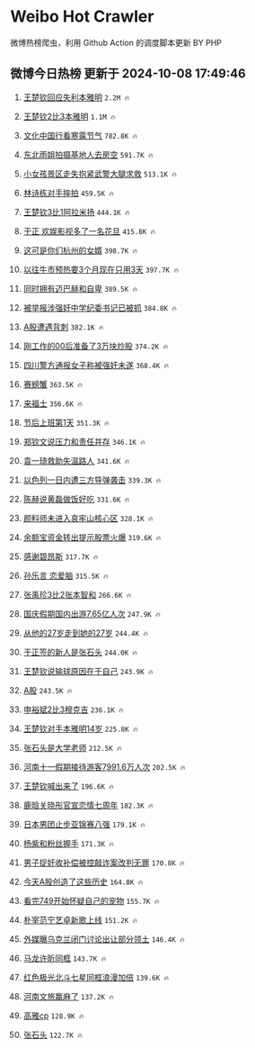 # Weibo Hot Crawler 



微博热榜爬虫，利用 Github Action 的调度脚本更新 BY PHP 


## 微博今日热榜 更新于 2024-10-08 17:49:46 
1. [王楚钦回应失利本雅明](https://s.weibo.com/weibo?q=%23%E7%8E%8B%E6%A5%9A%E9%92%A6%E5%9B%9E%E5%BA%94%E5%A4%B1%E5%88%A9%E6%9C%AC%E9%9B%85%E6%98%8E%23&t=31&band_rank=1&Refer=top) `2.2M 🔥` 

1. [王楚钦2比3本雅明](https://s.weibo.com/weibo?q=%23%E7%8E%8B%E6%A5%9A%E9%92%A62%E6%AF%943%E6%9C%AC%E9%9B%85%E6%98%8E%23&t=31&band_rank=2&Refer=top) `1.1M 🔥` 

1. [文化中国行看寒露节气](https://s.weibo.com/weibo?q=%23%E6%96%87%E5%8C%96%E4%B8%AD%E5%9B%BD%E8%A1%8C%E7%9C%8B%E5%AF%92%E9%9C%B2%E8%8A%82%E6%B0%94%23&t=31&band_rank=3&Refer=top) `782.8K 🔥` 

1. [东北雨姐拍摄基地人去房空](https://s.weibo.com/weibo?q=%23%E4%B8%9C%E5%8C%97%E9%9B%A8%E5%A7%90%E6%8B%8D%E6%91%84%E5%9F%BA%E5%9C%B0%E4%BA%BA%E5%8E%BB%E6%88%BF%E7%A9%BA%23&t=31&band_rank=4&Refer=top) `591.7K 🔥` 

1. [小女孩景区走失抱紧武警大腿求救](https://s.weibo.com/weibo?q=%23%E5%B0%8F%E5%A5%B3%E5%AD%A9%E6%99%AF%E5%8C%BA%E8%B5%B0%E5%A4%B1%E6%8A%B1%E7%B4%A7%E6%AD%A6%E8%AD%A6%E5%A4%A7%E8%85%BF%E6%B1%82%E6%95%91%23&t=31&band_rank=5&Refer=top) `513.1K 🔥` 

1. [林诗栋对手摔拍](https://s.weibo.com/weibo?q=%E6%9E%97%E8%AF%97%E6%A0%8B%E5%AF%B9%E6%89%8B%E6%91%94%E6%8B%8D&t=31&band_rank=6&Refer=top) `459.5K 🔥` 

1. [王楚钦3比1阿拉米扬](https://s.weibo.com/weibo?q=%23%E7%8E%8B%E6%A5%9A%E9%92%A63%E6%AF%941%E9%98%BF%E6%8B%89%E7%B1%B3%E6%89%AC%23&t=31&band_rank=7&Refer=top) `444.1K 🔥` 

1. [于正 欢娱影视多了一名花旦](https://s.weibo.com/weibo?q=%E4%BA%8E%E6%AD%A3%20%E6%AC%A2%E5%A8%B1%E5%BD%B1%E8%A7%86%E5%A4%9A%E4%BA%86%E4%B8%80%E5%90%8D%E8%8A%B1%E6%97%A6&t=31&band_rank=8&Refer=top) `415.8K 🔥` 

1. [这可是你们杭州的女婿](https://s.weibo.com/weibo?q=%E8%BF%99%E5%8F%AF%E6%98%AF%E4%BD%A0%E4%BB%AC%E6%9D%AD%E5%B7%9E%E7%9A%84%E5%A5%B3%E5%A9%BF&t=31&band_rank=9&Refer=top) `398.7K 🔥` 

1. [以往牛市预热要3个月现在只用3天](https://s.weibo.com/weibo?q=%23%E4%BB%A5%E5%BE%80%E7%89%9B%E5%B8%82%E9%A2%84%E7%83%AD%E8%A6%813%E4%B8%AA%E6%9C%88%E7%8E%B0%E5%9C%A8%E5%8F%AA%E7%94%A83%E5%A4%A9%23&t=31&band_rank=10&Refer=top) `397.7K 🔥` 

1. [同时拥有迈巴赫和自卑](https://s.weibo.com/weibo?q=%E5%90%8C%E6%97%B6%E6%8B%A5%E6%9C%89%E8%BF%88%E5%B7%B4%E8%B5%AB%E5%92%8C%E8%87%AA%E5%8D%91&t=31&band_rank=11&Refer=top) `389.5K 🔥` 

1. [被举报涉强奸中学纪委书记已被抓](https://s.weibo.com/weibo?q=%23%E8%A2%AB%E4%B8%BE%E6%8A%A5%E6%B6%89%E5%BC%BA%E5%A5%B8%E4%B8%AD%E5%AD%A6%E7%BA%AA%E5%A7%94%E4%B9%A6%E8%AE%B0%E5%B7%B2%E8%A2%AB%E6%8A%93%23&t=31&band_rank=12&Refer=top) `384.8K 🔥` 

1. [A股遭遇背刺](https://s.weibo.com/weibo?q=%23A%E8%82%A1%E9%81%AD%E9%81%87%E8%83%8C%E5%88%BA%23&t=31&band_rank=13&Refer=top) `382.1K 🔥` 

1. [刚工作的00后准备了3万块炒股](https://s.weibo.com/weibo?q=%23%E5%88%9A%E5%B7%A5%E4%BD%9C%E7%9A%8400%E5%90%8E%E5%87%86%E5%A4%87%E4%BA%863%E4%B8%87%E5%9D%97%E7%82%92%E8%82%A1%23&t=31&band_rank=14&Refer=top) `374.2K 🔥` 

1. [四川警方通报女子称被强奸未遂](https://s.weibo.com/weibo?q=%23%E5%9B%9B%E5%B7%9D%E8%AD%A6%E6%96%B9%E9%80%9A%E6%8A%A5%E5%A5%B3%E5%AD%90%E7%A7%B0%E8%A2%AB%E5%BC%BA%E5%A5%B8%E6%9C%AA%E9%81%82%23&t=31&band_rank=15&Refer=top) `368.4K 🔥` 

1. [赛螃蟹](https://s.weibo.com/weibo?q=%E8%B5%9B%E8%9E%83%E8%9F%B9&t=31&band_rank=16&Refer=top) `363.5K 🔥` 

1. [来福士](https://s.weibo.com/weibo?q=%E6%9D%A5%E7%A6%8F%E5%A3%AB&t=31&band_rank=17&Refer=top) `356.6K 🔥` 

1. [节后上班第1天](https://s.weibo.com/weibo?q=%23%E8%8A%82%E5%90%8E%E4%B8%8A%E7%8F%AD%E7%AC%AC1%E5%A4%A9%23&t=31&band_rank=18&Refer=top) `351.3K 🔥` 

1. [郑钦文说压力和责任并存](https://s.weibo.com/weibo?q=%23%E9%83%91%E9%92%A6%E6%96%87%E8%AF%B4%E5%8E%8B%E5%8A%9B%E5%92%8C%E8%B4%A3%E4%BB%BB%E5%B9%B6%E5%AD%98%23&t=31&band_rank=19&Refer=top) `346.1K 🔥` 

1. [袁一琦救助失温路人](https://s.weibo.com/weibo?q=%23%E8%A2%81%E4%B8%80%E7%90%A6%E6%95%91%E5%8A%A9%E5%A4%B1%E6%B8%A9%E8%B7%AF%E4%BA%BA%23&t=31&band_rank=20&Refer=top) `341.6K 🔥` 

1. [以色列一日内遭三方导弹袭击](https://s.weibo.com/weibo?q=%23%E4%BB%A5%E8%89%B2%E5%88%97%E4%B8%80%E6%97%A5%E5%86%85%E9%81%AD%E4%B8%89%E6%96%B9%E5%AF%BC%E5%BC%B9%E8%A2%AD%E5%87%BB%23&t=31&band_rank=21&Refer=top) `339.3K 🔥` 

1. [陈赫说黄磊做饭好吃](https://s.weibo.com/weibo?q=%23%E9%99%88%E8%B5%AB%E8%AF%B4%E9%BB%84%E7%A3%8A%E5%81%9A%E9%A5%AD%E5%A5%BD%E5%90%83%23&t=31&band_rank=22&Refer=top) `331.6K 🔥` 

1. [颜料师未进入哀牢山核心区](https://s.weibo.com/weibo?q=%23%E9%A2%9C%E6%96%99%E5%B8%88%E6%9C%AA%E8%BF%9B%E5%85%A5%E5%93%80%E7%89%A2%E5%B1%B1%E6%A0%B8%E5%BF%83%E5%8C%BA%23&t=31&band_rank=23&Refer=top) `328.1K 🔥` 

1. [余额宝资金转出提示股票火爆](https://s.weibo.com/weibo?q=%23%E4%BD%99%E9%A2%9D%E5%AE%9D%E8%B5%84%E9%87%91%E8%BD%AC%E5%87%BA%E6%8F%90%E7%A4%BA%E8%82%A1%E7%A5%A8%E7%81%AB%E7%88%86%23&t=31&band_rank=24&Refer=top) `319.6K 🔥` 

1. [感谢碧昂斯](https://s.weibo.com/weibo?q=%E6%84%9F%E8%B0%A2%E7%A2%A7%E6%98%82%E6%96%AF&t=31&band_rank=25&Refer=top) `317.7K 🔥` 

1. [孙乐言 恋爱脑](https://s.weibo.com/weibo?q=%E5%AD%99%E4%B9%90%E8%A8%80%20%E6%81%8B%E7%88%B1%E8%84%91&t=31&band_rank=26&Refer=top) `315.5K 🔥` 

1. [张禹珍3比2张本智和](https://s.weibo.com/weibo?q=%23%E5%BC%A0%E7%A6%B9%E7%8F%8D3%E6%AF%942%E5%BC%A0%E6%9C%AC%E6%99%BA%E5%92%8C%23&t=31&band_rank=27&Refer=top) `266.6K 🔥` 

1. [国庆假期国内出游7.65亿人次](https://s.weibo.com/weibo?q=%23%E5%9B%BD%E5%BA%86%E5%81%87%E6%9C%9F%E5%9B%BD%E5%86%85%E5%87%BA%E6%B8%B87.65%E4%BA%BF%E4%BA%BA%E6%AC%A1%23&t=31&band_rank=28&Refer=top) `247.9K 🔥` 

1. [从他的27岁走到她的27岁](https://s.weibo.com/weibo?q=%23%E4%BB%8E%E4%BB%96%E7%9A%8427%E5%B2%81%E8%B5%B0%E5%88%B0%E5%A5%B9%E7%9A%8427%E5%B2%81%23&t=31&band_rank=29&Refer=top) `244.4K 🔥` 

1. [于正签的新人是张石头](https://s.weibo.com/weibo?q=%23%E4%BA%8E%E6%AD%A3%E7%AD%BE%E7%9A%84%E6%96%B0%E4%BA%BA%E6%98%AF%E5%BC%A0%E7%9F%B3%E5%A4%B4%23&t=31&band_rank=30&Refer=top) `244.0K 🔥` 

1. [王楚钦说输球原因在于自己](https://s.weibo.com/weibo?q=%23%E7%8E%8B%E6%A5%9A%E9%92%A6%E8%AF%B4%E8%BE%93%E7%90%83%E5%8E%9F%E5%9B%A0%E5%9C%A8%E4%BA%8E%E8%87%AA%E5%B7%B1%23&t=31&band_rank=31&Refer=top) `243.9K 🔥` 

1. [A股](https://s.weibo.com/weibo?q=A%E8%82%A1&t=31&band_rank=32&Refer=top) `243.5K 🔥` 

1. [申裕斌2比3穆克吉](https://s.weibo.com/weibo?q=%23%E7%94%B3%E8%A3%95%E6%96%8C2%E6%AF%943%E7%A9%86%E5%85%8B%E5%90%89%23&t=31&band_rank=33&Refer=top) `236.1K 🔥` 

1. [王楚钦对手本雅明14岁](https://s.weibo.com/weibo?q=%23%E7%8E%8B%E6%A5%9A%E9%92%A6%E5%AF%B9%E6%89%8B%E6%9C%AC%E9%9B%85%E6%98%8E14%E5%B2%81%23&t=31&band_rank=34&Refer=top) `225.8K 🔥` 

1. [张石头是大学老师](https://s.weibo.com/weibo?q=%23%E5%BC%A0%E7%9F%B3%E5%A4%B4%E6%98%AF%E5%A4%A7%E5%AD%A6%E8%80%81%E5%B8%88%23&t=31&band_rank=35&Refer=top) `212.5K 🔥` 

1. [河南十一假期接待游客7991.6万人次](https://s.weibo.com/weibo?q=%23%E6%B2%B3%E5%8D%97%E5%8D%81%E4%B8%80%E5%81%87%E6%9C%9F%E6%8E%A5%E5%BE%85%E6%B8%B8%E5%AE%A27991.6%E4%B8%87%E4%BA%BA%E6%AC%A1%23&t=31&band_rank=36&Refer=top) `202.5K 🔥` 

1. [王楚钦喊出来了](https://s.weibo.com/weibo?q=%23%E7%8E%8B%E6%A5%9A%E9%92%A6%E5%96%8A%E5%87%BA%E6%9D%A5%E4%BA%86%23&t=31&band_rank=37&Refer=top) `196.6K 🔥` 

1. [鹿晗关晓彤官宣恋情七周年](https://s.weibo.com/weibo?q=%23%E9%B9%BF%E6%99%97%E5%85%B3%E6%99%93%E5%BD%A4%E5%AE%98%E5%AE%A3%E6%81%8B%E6%83%85%E4%B8%83%E5%91%A8%E5%B9%B4%23&t=31&band_rank=38&Refer=top) `182.3K 🔥` 

1. [日本男团止步亚锦赛八强](https://s.weibo.com/weibo?q=%23%E6%97%A5%E6%9C%AC%E7%94%B7%E5%9B%A2%E6%AD%A2%E6%AD%A5%E4%BA%9A%E9%94%A6%E8%B5%9B%E5%85%AB%E5%BC%BA%23&t=31&band_rank=39&Refer=top) `179.1K 🔥` 

1. [杨紫和粉丝握手](https://s.weibo.com/weibo?q=%23%E6%9D%A8%E7%B4%AB%E5%92%8C%E7%B2%89%E4%B8%9D%E6%8F%A1%E6%89%8B%23&t=31&band_rank=40&Refer=top) `171.3K 🔥` 

1. [男子捉奸收补偿被控敲诈案改判无罪](https://s.weibo.com/weibo?q=%23%E7%94%B7%E5%AD%90%E6%8D%89%E5%A5%B8%E6%94%B6%E8%A1%A5%E5%81%BF%E8%A2%AB%E6%8E%A7%E6%95%B2%E8%AF%88%E6%A1%88%E6%94%B9%E5%88%A4%E6%97%A0%E7%BD%AA%23&t=31&band_rank=41&Refer=top) `170.8K 🔥` 

1. [今天A股创造了这些历史](https://s.weibo.com/weibo?q=%23%E4%BB%8A%E5%A4%A9A%E8%82%A1%E5%88%9B%E9%80%A0%E4%BA%86%E8%BF%99%E4%BA%9B%E5%8E%86%E5%8F%B2%23&t=31&band_rank=42&Refer=top) `164.8K 🔥` 

1. [看完749开始怀疑自己的宠物](https://s.weibo.com/weibo?q=%E7%9C%8B%E5%AE%8C749%E5%BC%80%E5%A7%8B%E6%80%80%E7%96%91%E8%87%AA%E5%B7%B1%E7%9A%84%E5%AE%A0%E7%89%A9&t=31&band_rank=43&Refer=top) `155.7K 🔥` 

1. [朴宰范宁艺卓新歌上线](https://s.weibo.com/weibo?q=%23%E6%9C%B4%E5%AE%B0%E8%8C%83%E5%AE%81%E8%89%BA%E5%8D%93%E6%96%B0%E6%AD%8C%E4%B8%8A%E7%BA%BF%23&t=31&band_rank=44&Refer=top) `151.2K 🔥` 

1. [外媒曝乌克兰闭门讨论出让部分领土](https://s.weibo.com/weibo?q=%23%E5%A4%96%E5%AA%92%E6%9B%9D%E4%B9%8C%E5%85%8B%E5%85%B0%E9%97%AD%E9%97%A8%E8%AE%A8%E8%AE%BA%E5%87%BA%E8%AE%A9%E9%83%A8%E5%88%86%E9%A2%86%E5%9C%9F%23&t=31&band_rank=45&Refer=top) `146.4K 🔥` 

1. [马龙许昕同框](https://s.weibo.com/weibo?q=%E9%A9%AC%E9%BE%99%E8%AE%B8%E6%98%95%E5%90%8C%E6%A1%86&t=31&band_rank=46&Refer=top) `143.7K 🔥` 

1. [红色极光北斗七星同框浪漫加倍](https://s.weibo.com/weibo?q=%23%E7%BA%A2%E8%89%B2%E6%9E%81%E5%85%89%E5%8C%97%E6%96%97%E4%B8%83%E6%98%9F%E5%90%8C%E6%A1%86%E6%B5%AA%E6%BC%AB%E5%8A%A0%E5%80%8D%23&t=31&band_rank=47&Refer=top) `139.6K 🔥` 

1. [河南文旅赢麻了](https://s.weibo.com/weibo?q=%23%E6%B2%B3%E5%8D%97%E6%96%87%E6%97%85%E8%B5%A2%E9%BA%BB%E4%BA%86%23&t=31&band_rank=48&Refer=top) `137.2K 🔥` 

1. [高雅cp](https://s.weibo.com/weibo?q=%E9%AB%98%E9%9B%85cp&t=31&band_rank=49&Refer=top) `128.9K 🔥` 

1. [张石头](https://s.weibo.com/weibo?q=%E5%BC%A0%E7%9F%B3%E5%A4%B4&t=31&band_rank=50&Refer=top) `122.7K 🔥` 


